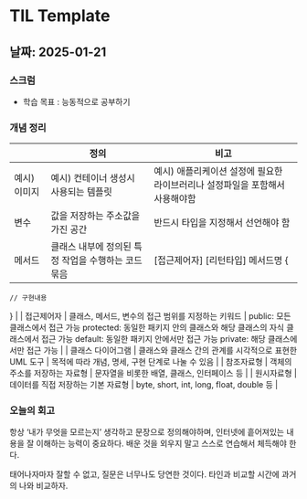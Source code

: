 # TIL Template

## 날짜: 2025-01-21

### 스크럼
- 학습 목표 : 능동적으로 공부하기

### 개념 정리

|  | 정의 | 비고 |
| --- | --- | --- |
| 예시) 이미지 | 예시) 컨테이너 생성시 사용되는 템플릿 | 예시) 애플리케이션 설정에 필요한 라이브러리나 설정파일을 포함해서 사용해야함 |
| 변수 | 값을 저장하는 주소값을 가진 공간 | 반드시 타입을 지정해서 선언해야 함 |
| 메서드 | 클래스 내부에 정의된 특정 작업을 수행하는 코드 묶음 | [접근제어자] [리턴타입] 메서드명 {
    // 구현내용
} |
| 접근제어자 | 클래스, 메서드, 변수의 접근 범위를 지정하는 키워드 | public: 모든 클래스에서 접근 가능
protected: 동일한 패키지 안의 클래스와 해당 클래스의 자식 클래스에서 접근 가능
default: 동일한 패키지 안에서만 접근 가능
private: 해당 클래스에서만 접근 가능 |
| 클래스 다이어그램 | 클래스와 클래스 간의 관계를 시각적으로 표현한 UML 도구 | 목적에 따라 개념, 명세, 구현 단계로 나눌 수 있음 |
| 참조자료형 | 객체의 주소를 저장하는 자료형 | 문자열을 비롯한 배열, 클래스, 인터페이스 등 |
| 원시자료형 | 데이터를 직접 저장하는 기본 자료형 | byte, short, int, long, float, double 등 |

### 오늘의 회고
항상 ‘내가 무엇을 모르는지’ 생각하고 문장으로 정의해야하며, 인터넷에 흩어져있는 내용을 잘 이해하는 능력이 중요하다. 배운 것을 외우지 말고 스스로 연습해서 체득해야 한다.

태어나자마자 잘할 수 없고, 질문은 너무나도 당연한 것이다. 타인과 비교할 시간에 과거의 나와 비교하자.
